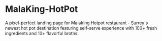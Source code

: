 # MalaKing-HotPot
A pixel-perfect landing page for Malaking Hotpot restaurant - Surrey's newest hot pot destination featuring self-serve experience with 100+ fresh ingredients and 10+ flavorful broths.
